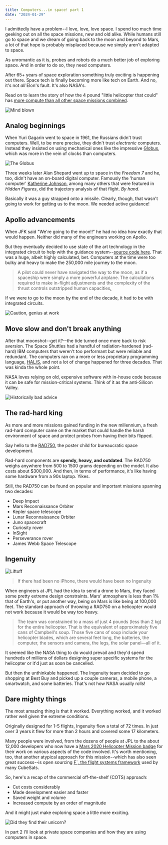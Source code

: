 ```yaml
---
title: Computers...in space! part 1
date: "2024-01-29"
---
```


I admittedly have a problem--I love, love, love space. I spend too much time geeking out on all the space missions, new and old alike. While humans still go to space and we dream of going back to the moon and beyond to Mars, a lot of that hope is probably misplaced because we simply aren't adapted to space.

As unromantic as it is, probes and robots do a much better job of exploring space. And in order to do so, they need computers.

After 65+ years of space exploration something truly exciting is happening out there. Space tech is finally becoming more like tech on Earth. And no, it's not *all* Elon's fault. It's also NASA's.

Read on to learn the story of how the 4 pound "little helicopter that could" has [more compute than all other space missions combined](https://arstechnica.com/space/2024/01/now-that-weve-flown-on-mars-what-comes-next-in-aerial-planetary-exploration/).

![Mind blown](https://media3.giphy.com/media/v1.Y2lkPTc5MGI3NjExNXA4d2w1dm03Y3dqeGpsYnY2MTl2dGw0djJhdzJmMmtuZDl5anE4ZCZlcD12MV9pbnRlcm5hbF9naWZfYnlfaWQmY3Q9Zw/xT0xeJpnrWC4XWblEk/giphy.gif "Like that")

## Analog beginnings

When Yuri Gagarin went to space in 1961, the Russians didn't trust computers. Well, to be more precise, they didn't trust *electronic* computers. Instead they insisted on using mechanical ones like the impressive [Globus](https://www.righto.com/2023/01/inside-globus-ink-mechanical-navigation.html), which was more in the vein of clocks than computers.

![The Globus](https://static.righto.com/images/globus-overview/wiring.jpg "Where am I?")

Three weeks later Alan Shepard went up to space in the *Freedom 7* and he, too, didn't have an on-board digital computer. Famously the 'human computer' [Katherine Johnson](https://www.nasa.gov/image-article/human-computer-hidden-no-more/), among many others that were featured in *Hidden Figures*, did the trajectory analysis of that flight. *By hand*.

Basically it was a guy strapped onto a missile. Clearly, though, that wasn't going to work for getting us to the moon. We needed active guidance!

## Apollo advancements

When JFK said "We're going to the moon!!" he had no idea how exactly that would happen. Neither did many of the engineers working on Apollo.

But they eventually decided to use state of the art technology in the integrated circuit to help with the guidance system--[source code here](https://github.com/chrislgarry/Apollo-11). That was a huge, albeit highly calculated, bet. Computers at the time were too bulky and heavy to make the 250,000 mile journey to the moon.

> A pilot could never have navigated the way to the moon, as if a spaceship were simply a more powerful airplane. The calculations required to make in-flight adjustments and the complexity of the thrust controls outstripped human capacities[.](https://www.theatlantic.com/science/archive/2019/07/underappreciated-power-apollo-computer/594121/)

If we were to go to the moon by the end of the decade, it had to be with integrated circuits.

![Caution, genius at work](https://cdn.theatlantic.com/thumbor/ouRJpB0AjOyTNZ3tMWdqkh1Agbo=/4x421:3001x2107/1952x1098/media/img/mt/2019/07/AP_6911250352/original.jpg "Too cool for school")

## Move slow and don't break anything

After that moonshot--get it?--the tide turned once more back to risk aversion. The Space Shuttles had a handful of radiation-hardened (rad-hard) IBM computers that weren't too performant but were reliable and redundant. The computers ran on a more or less proprietary programming language, [HAL/S](https://en.wikipedia.org/wiki/HAL/S), and not a lot of change happened for three decades. That was kinda the whole point.

NASA loves relying on old, expensive software with in-house code because it can be safe for mission-critical systems. Think of it as the anti-Silicon Valley.

![Historically bad advice](https://upload.wikimedia.org/wikipedia/commons/thumb/5/5c/Mark_Zuckerberg_-_Move_Fast_and_Break_Things.jpg/1664px-Mark_Zuckerberg_-_Move_Fast_and_Break_Things.jpg "Do NOT do this in space")

## The rad-hard king

As more and more missions gained funding in the new millennium, a fresh rad-hard computer came on the market that could handle the harsh environment of space and protect probes from having their bits flipped.

Say hello to the [RAD750](https://en.wikipedia.org/wiki/RAD750), the poster child for bureaucratic space development.

Rad-hard components are **spendy, heavy, and outdated**. The RAD750 weighs anywhere from 500 to 1500 grams depending on the model. It also costs about $300,000. And then, in terms of performance, it's like having some hardware from a 90s laptop. Yikes.

Still, the RAD750 can be found on popular and important missions spanning two decades:

- Deep Impact
- Mars Reconnaissance Orbiter
- Kepler space telescope
- Lunar Reconnaissance Orbiter
- Juno spacecraft
- Curiosity rover
- InSight
- Perseverance rover
- James Webb Space Telescope

## Ingenuity

![Liftoff](https://upload.wikimedia.org/wikipedia/commons/thumb/2/2c/Ingenuity_Helicopter%27s_1st_Flight_GifCam.gif/640px-Ingenuity_Helicopter%27s_1st_Flight_GifCam.gif "First extraterrestrial flight")

> If there had been no iPhone, there would have been no Ingenuity

When engineers at JPL had the idea to send a drone to Mars, they faced some pretty extreme design constraints. Mars' atmosphere is less than 1% that of Earth's, or put another way, being on Mars is like being at 100,000 feet. The standard approach of throwing a RAD750 on a helicopter would not work because it would be way too heavy.

> The team was constrained to a mass of just 4 pounds (less than 2 kg) for the entire helicopter. That is the equivalent of approximately five cans of Campbell's soup. Those five cans of soup include your helicopter blades, which are several feet long, the batteries, the computer, the sensors and camera, the legs, the solar panel—all of it.

It seemed like the NASA thing to do would prevail and they'd spend hundreds of millions of dollars designing super specific systems for the helicopter or it'd just as soon be cancelled.

But then the unthinkable happened. The Ingenuity team decided to go shopping at Best Buy and picked up a couple cameras, a mobile phone, a smartwatch, and some batteries. That's not how NASA usually rolls!

## Dare mighty things

The most amazing thing is that it worked. Everything worked, and it worked rather well given the extreme conditions.

Originally designed for 1-5 flights, Ingenuity flew a total of 72 times. In just over 3 years it flew for more than 2 hours and covered some 17 kilometers.

Many people were involved, from the dozens of people at JPL to the about 12,000 developers who now have a [Mars 2020 Helicopter Mission badge](http://github.co/m2020) for their work on various aspects of the code involved. It's worth mentioning, too, that another atypical approach for this mission--which has also seen great success--is open sourcing [F`, the flight systems framework](https://nasa.github.io/fprime/) used by many CubeSats.

So, here's a recap of the commercial off-the-shelf (COTS) approach:

- Cut costs considerably
- Made development easier and faster
- Saved weight and volume
- Increased compute by an order of magnitude

And it might just make exploring space a little more exciting.

![Did they find their unicorn?](https://melissagratias.com/wp-content/uploads/2020/05/GoodFastCheapImage_1.png "Did they find their unicorn?")

In part 2 I'll look at private space companies and how they are using computers in space.
